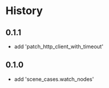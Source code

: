 # History

## 0.1.1

* add 'patch_http_client_with_timeout'

## 0.1.0

* add 'scene_cases.watch_nodes'

